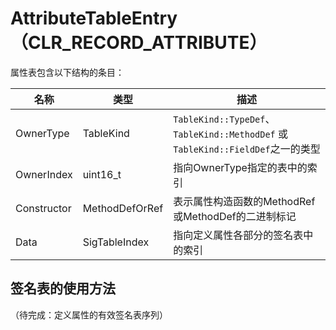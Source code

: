 # AttributeTableEntry（CLR_RECORD_ATTRIBUTE）

属性表包含以下结构的条目：

| 名称           | 类型                 | 描述            |
|---------------|----------------------|------------    |
| OwnerType     | TableKind            | `TableKind::TypeDef`、`TableKind::MethodDef` 或 `TableKind::FieldDef`之一的类型    |
| OwnerIndex    | uint16_t             | 指向OwnerType指定的表中的索引    |
| Constructor   | MethodDefOrRef       | 表示属性构造函数的MethodRef或MethodDef的二进制标记    |
| Data          | SigTableIndex        | 指向定义属性各部分的签名表中的索引    |

## 签名表的使用方法

（待完成：定义属性的有效签名表序列）